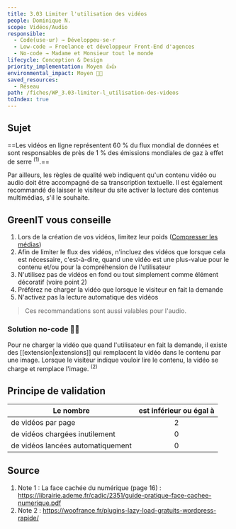 ```yaml
---
title: 3.03 Limiter l'utilisation des vidéos
people: Dominique N.
scope: Vidéos/Audio
responsible:
  - Code(use·ur) → Développeu·se·r
  - Low-code → Freelance et développeur Front-End d'agences
  - No-code → Madame et Monsieur tout le monde
lifecycle: Conception & Design
priority_implementation: Moyen 👍👍
environmental_impact: Moyen 🌱🌱
saved_resources:
  - Réseau
path: /fiches/WP_3.03-limiter-l_utilisation-des-videos
toIndex: true
---
```


## Sujet

==Les vidéos en ligne représentent 60 % du flux mondial de données et sont responsables de près de 1 % des émissions mondiales de gaz à effet de serre <sup>(1)</sup>.==

Par ailleurs, les règles de qualité web indiquent qu'un contenu vidéo ou audio doit être accompagné de sa transcription textuelle. Il est également recommandé de laisser le visiteur du site activer la lecture des contenus multimédias, s'il le souhaite.

## GreenIT vous conseille

1.  Lors de la création de vos vidéos, limitez leur poids ([Compresser les médias](./compresser-les-médias.md))
2.  Afin de limiter le flux des vidéos, n'incluez des vidéos que lorsque cela est nécessaire, c'est-à-dire, quand une vidéo est une plus-value pour le contenu et/ou pour la compréhension de l'utilisateur
3.  N'utilisez pas de vidéos en fond ou tout simplement comme élément décoratif (voire point 2)
4.  Préférez ne charger la vidéo que lorsque le visiteur en fait la demande
5.  N'activez pas la lecture automatique des vidéos

> Ces recommandations sont aussi valables pour l'audio.

### Solution no-code 🌱🌱

Pour ne charger la vidéo que quand l'utilisateur en fait la demande, il existe des [[extension|extensions]] qui remplacent la vidéo dans le contenu par une image. Lorsque le visiteur indique vouloir lire le contenu, la vidéo se charge et remplace l'image. <sup>(2)</sup>

## Principe de validation

| Le nombre                         | est inférieur ou égal à |
| --------------------------------- | :---------------------: |
| de vidéos par page                |            2            |
| de vidéos chargées inutilement    |            0            |
| de vidéos lancées automatiquement |            0            |

## Source

1. Note 1 : La face cachée du numérique (page 16) : <https://librairie.ademe.fr/cadic/2351/guide-pratique-face-cachee-numerique.pdf>
2. Note 2 : <https://woofrance.fr/plugins-lazy-load-gratuits-wordpress-rapide/>
